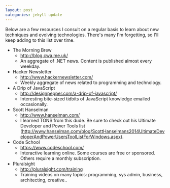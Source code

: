 ```yaml
---
layout: post
categories: jekyll update
---
```

Below are a few resources I consult on a regular basis to learn about new techniques and evolving technologies.  There's many I'm forgetting, so I'll keep adding to this list over time.

* The Morning Brew
	* http://blog.cwa.me.uk/
	* An aggregate of .NET news. Content is published almost every weekday.	
* Hacker Newsletter
	* http://www.hackernewsletter.com/
    * Weekly aggregate of news related to programming and technology.
* A Drip of JavaScript
	* http://designpepper.com/a-drip-of-javascript/
	* Interesting bite-sized tidbits of JavaScript knowledge emailed occasionally.
* Scott Hanselman
	* http://www.hanselman.com/
    * I learned TONS from this dude.  Be sure to check out his Ultimate Developer and Power Tools list (http://www.hanselman.com/blog/ScottHanselmans2014UltimateDeveloperAndPowerUsersToolListForWindows.aspx).
* Code School
	* https://www.codeschool.com/
    * Interactive learning online.  Some courses are free or sponsored.  Others require a monthly subscription.
* Pluralsight
	* http://pluralsight.com/training
    * Training videos on many topics: programming, sys admin, business, architecting, creative..
    
    